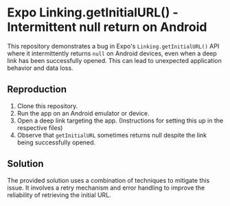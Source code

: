 # Expo Linking.getInitialURL() - Intermittent null return on Android

This repository demonstrates a bug in Expo's `Linking.getInitialURL()` API where it intermittently returns `null` on Android devices, even when a deep link has been successfully opened.  This can lead to unexpected application behavior and data loss.

## Reproduction

1. Clone this repository.
2. Run the app on an Android emulator or device.
3. Open a deep link targeting the app.  (Instructions for setting this up in the respective files)
4. Observe that `getInitialURL` sometimes returns null despite the link being successfully opened.

## Solution

The provided solution uses a combination of techniques to mitigate this issue. It involves a retry mechanism and error handling to improve the reliability of retrieving the initial URL.